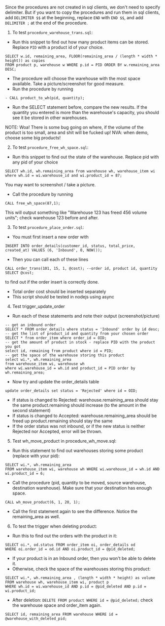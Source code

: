Since the procedures are not created in sql clients, we don't need to specify delimiter.
But if you want to copy the procedures and run them in sql clients, add ```DELIMITER $$``` at the beginning,
replace ```END``` with ```END $$```, and add ```DELIMITER ;``` at the end of the procedure.

1. To test ```procedure_warehouse_trans.sql```:
- Run this snippet to find out how many product items can be stored. Replace ```PID``` with a product id of your choice.

```
SELECT w.id, remaining_area, FLOOR(remaining_area / (length * width * height)) as copies
FROM product p, warehouse w WHERE p.id = PID ORDER BY w.remaining_area DESC;
```
- The procedure will choose the warehouse with the most space available. Take a picture/screenshot for good measure.
- Run the procedure by running 
```
- CALL product_to_wh(pid, quantity);
```
- Run the SELECT statement before, compare the new results. If the quantity you entered is more than the warehouse's capacity, you should see it be stored in other warehouses.

NOTE: Woa! There is some bug going on where, if the volume of the product is too small, area and shit will be fucked up! NVA: when demo, choose some big products!

2. To test ```procedure_free_wh_space.sql```:
- Run this snippet to find out the state of the warehouse. Replace pid with any pid of your choice
```
SELECT wh.id, wh.remaining_area from warehouse wh, warehouse_item wi 
where wh.id = wi.warehouse_id and wi.product_id = 87;
```
You may want to screenshot / take a picture.
- Call the procedure by running 
```
CALL free_wh_space(87,1);
```
This will output something like "Warehouse 123 has freed 456 volume units"; check warehouse 123 before and after.

3. To test ```procedure_place_order.sql```:
- You must first insert a new order with
```
INSERT INTO order_details(customer_id, status, total_price, created_at) VALUES (6, 'Inbound', 0, NOW());
```
- Then you can call each of these lines
```
CALL order_trans(101, 15, 1, @cost); --order id, product id, quantity
SELECT @cost;
```
to find out if the order insert is correctly done.
- Total order cost should be inserted separately
- This script should be tested in nodejs using async

4. Test trigger_update_order
- Run each of these statements and note their output (screenshot/picture)
```
-- get an inbound order
SELECT * FROM order_details where status = 'Inbound' order by id desc;
-- get the list of product_id and quantity from your chosen order
SELECT * from order_item where order_id = OID;
-- get the amount of product in stock - replace PID with the product you got
select id, remaining from product where id = PID;
-- get the space of the warehouse storing this product
select wi.*, wh.remaining_area
from warehouse_item wi, warehouse wh 
where wi.warehouse_id = wh.id and product_id = PID order by wh.remaining_area;
```
- Now try and update the order_details table 
```
update order_details set status = 'Rejected' where id = OID;
```
- If status is changed to Rejected: 
    warehouse.remaining_area should stay the same
    product.remaining should increase (to the amount in the second statement)
- If status is changed to Accepted:
    warehouse.remaining_area should be freed up
    product.remaining should stay the same
- If the order status was not inbound, or if the new status is neither Rejected nor Accepted, error will be thrown.

5. Test wh_move_product in procedure_wh_move.sql:
- Run this statement to find out warehouses storing some product (replace with your pid):
```
SELECT wi.*, wh.remaining_area 
FROM warehouse_item wi, warehouse wh WHERE wi.warehouse_id = wh.id AND wi.product_id = 6;
```
- Call the procedure (pid, quantity to be moved, source warehouse, destination warehouse).
Make sure that your destination has enough space.
```
CALL wh_move_product(6, 1, 20, 1);
```
- Call the first statement again to see the difference. Notice the remaining_area as well.

6. To test the trigger when deleting product:
- Run this to find out the orders with the product in it:
```
SELECT oi.*, od.status FROM order_item oi, order_details od 
WHERE oi.order_id = od.id AND oi.product_id = @pid_deleted;
```
- If your product is in an Inbound order, then you won't be able to delete it.
- Otherwise, check the space of the warehouses storing this product:
```
SELECT wi.*, wh.remaining_area , (length * width * height) as volume
FROM warehouse wh, warehouse_item wi, product p
WHERE wh.id = wi.warehouse_id AND p.id = @pid_deleted AND p.id = wi.product_id;
```
- After deletion: ``` DELETE FROM product WHERE id = @pid_deleted; ```
check the warehouse space and order_item again. 
```
SELECT id, remaining_area FROM warehouse WHERE id = @warehouse_with_deleted_pid;
```
